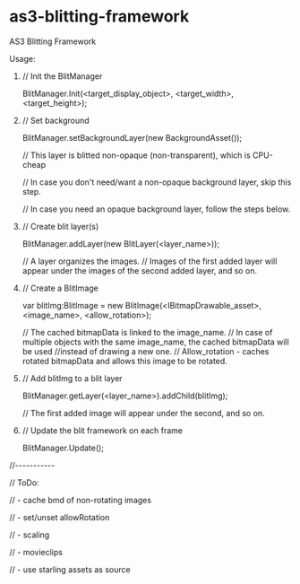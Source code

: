 as3-blitting-framework
======================

AS3 Blitting Framework

Usage:

1.	// Init the BlitManager

	BlitManager.Init(<target_display_object>, <target_width>, <target_height>);
	
2.	// Set background

	BlitManager.setBackgroundLayer(new BackgroundAsset());
	
	// This layer is blitted non-opaque (non-transparent), which is CPU-cheap
	
	// In case you don't need/want a non-opaque background layer, skip this step.
	
	// In case you need an opaque background layer, follow the steps below.
	
3.	// Create blit layer(s)

	BlitManager.addLayer(new BlitLayer(<layer_name>));
	
	// A layer organizes the images.
	// Images of the first added layer will appear under the images of the second added layer, and so on.

4.	// Create a BlitImage

	var blitImg:BlitImage = new BlitImage(<IBitmapDrawable_asset>, <image_name>, <allow_rotation>);
	
	// The cached bitmapData is linked to the image_name.
	// In case of multiple objects with the same image_name, the cached bitmapData will be used
	//instead of drawing a new one.
	// Allow_rotation - caches rotated bitmapData and allows this image to be rotated.
	
5.	// Add blitImg to a blit layer

	BlitManager.getLayer(<layer_name>).addChild(blitImg);
	
	// The first added image will appear under the second, and so on.
	
6.	// Update the blit framework on each frame

	BlitManager.Update();

//-----------

// ToDo:

// - cache bmd of non-rotating images

// - set/unset allowRotation

// - scaling

// - movieclips

// - use starling assets as source